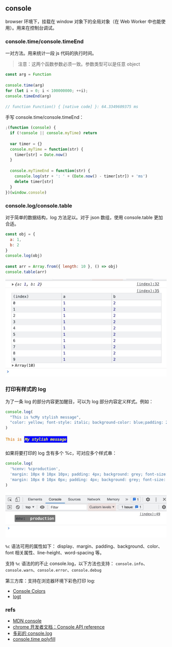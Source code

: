 ## console
browser 环境下，挂载在 window 对象下的全局对象（在 Web Worker 中也能使用）。用来在控制台调试。

### console.time/console.timeEnd
一对方法。用来统计一段 js 代码的执行时间。
> 注意：这两个函数参数必须一致。参数类型可以是任意 object

``` js
const arg = Function

console.time(arg)
for (let i = 0; i < 100000000; ++i);
console.timeEnd(arg)  

// function Function() { [native code] }: 64.3349609375 ms
```

手写 console.time/console.timeEnd：
``` js
;(function (console) {
  if (!console || console.myTime) return

  var timer = {}
  console.myTime = function(str) {
    timer[str] = Date.now()
  }

  console.myTimeEnd = function(str) {
    console.log(str + ': ' + (Date.now() - timer[str]) + 'ms')
    delete timer[str]
  }
})(window.console)
```

### console.log/console.table
对于简单的数据结构，log 方法足以。对于 json 数组，使用 console.table 更加合适。

``` js
const obj = {
  a: 1,
  b: 2
}
console.log(obj)

const arr = Array.from({ length: 10 }, () => obj)
console.table(arr)
```

![console.log-console.table](imgs/console.log-console.table.jpg)

### 打印有样式的 log
为了一条 log 的部分内容更加醒目，可以为 log 部分内容定义样式。例如：

``` js
console.log(
  "This is %cMy stylish message", 
  "color: yellow; font-style: italic; background-color: blue;padding: 2px"
)
```

![CSS-styling.png](imgs/CSS-styling.png)

如果将要打印的 log 含有多个 %c，可对应多个样式串：

``` js
console.log(
  '%cenv: %cproduction',
  'margin: 10px 0 10px 10px; padding: 4px; background: grey; font-size: 14px; border-radius: 2px 0 0 2px;',
  'margin: 10px 0 10px 0px; padding: 4px; background: grey; font-size: 14px; border-radius: 0 2px 2px 0; color: #fff'
)
```

![console-colors.jpg](imgs/console-colors.jpg)

`%c` 语法可用的属性如下：
display、margin、padding、background、color、font 相关属性、line-height、word-spacing 等。

支持 `%c` 语法的的不止 console.log，以下方法也支持：
`console.info`、`console.warn`、`console.error`、`console.debug`

第三方库：支持在浏览器环境下彩色打印 log: 
- [Console Colors](https://github.com/yairEO/console-colors)
- [logt](https://github.com/sidhantpanda/logt)

### refs
- [MDN console](https://developer.mozilla.org/zh-CN/docs/Web/API/Console)
- [chrome 开发者文档：Console API reference](https://developer.chrome.com/docs/devtools/console/api/#log)
- [多彩的 console.log](https://juejin.cn/post/6844903725908099079)
- [console.time polyfill](https://github.com/callmehiphop/console-time/blob/master/console-time.js)
